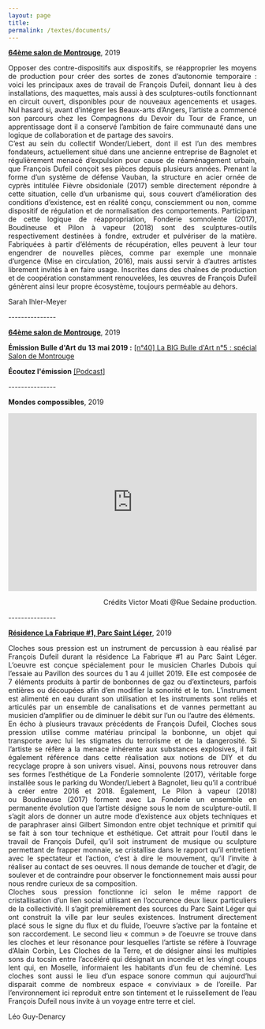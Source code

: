 ```yaml
---
layout: page
title: 
permalink: /textes/documents/
---
```


<span style="font-weight: bold;"><a href="#" onclick='window.open("http://www.salondemontrouge.com/1039-francois-dufeil.htm");return false;'>64ème salon de Montrouge</a></span>, 2019 

<p style="text-align:justify">
Opposer des contre-dispositifs aux dispositifs, se réapproprier les moyens de production pour créer des sortes de zones d’autonomie temporaire : voici les principaux axes de travail de François Dufeil, donnant lieu à des installations, des maquettes, mais aussi à des sculptures-outils fonctionnant en circuit ouvert, disponibles pour de nouveaux agencements et usages. Nul hasard si, avant d’intégrer les Beaux-arts d’Angers, l’artiste a commencé son parcours chez les Compagnons du Devoir du Tour de France, un apprentissage dont il a conservé l’ambition de faire communauté dans une logique de collaboration et de partage des savoirs.
<br/>
C’est au sein du collectif Wonder/Liebert, dont il est l’un des membres fondateurs, actuellement situé dans une ancienne entreprise de Bagnolet et régulièrement menacé d’expulsion pour cause de réaménagement urbain, que François Dufeil conçoit ses pièces depuis plusieurs années. Prenant la forme d’un système de défense Vauban, la structure en acier ornée de cyprès intitulée Fièvre obsidoniale (2017) semble directement répondre à cette situation, celle d’un urbanisme qui, sous couvert d’amélioration des conditions d’existence, est en réalité conçu, consciemment ou non, comme dispositif de régulation et de normalisation des comportements. Participant de cette logique de réappropriation, Fonderie somnolente (2017), Boudineuse et Pilon à vapeur (2018) sont des sculptures-outils respectivement destinées à fondre, extruder et pulvériser de la matière. Fabriquées à partir d’éléments de récupération, elles peuvent à leur tour engendrer de nouvelles pièces, comme par exemple une monnaie d’urgence (Mise en circulation, 2016), mais aussi servir à d’autres artistes librement invités à en faire usage. Inscrites dans des chaînes de production et de coopération constamment renouvelées, les œuvres de François Dufeil génèrent ainsi leur propre écosystème, toujours perméable au dehors.
</p>
<p style="text-align:justify">
Sarah Ihler-Meyer
</p>

<span style="font-color: #272727;">---------------</span> 
<br/>

<span style="font-weight: bold;"><a href="#" onclick='window.open("http://www.salondemontrouge.com/1039-francois-dufeil.htm");return false;'>64ème salon de Montrouge</a></span>, 2019 

<p style="text-align:justify">
<span style="font-weight: bold;">Émission Bulle d'Art du 13 mai 2019 :</span> <a href="#" onclick='window.open("https://podcast.ausha.co/bulle-d-art/bba5?fbclid=IwAR0JtgmUINOGcCnIIU4FA3UGqjfvMCgK5sDvHbc9ZubKQuWcSeVB2wyyHXM");return false;'>[n°40] La BIG Bulle d'Art n°5 : spécial Salon de Montrouge</a>
</p>
<p style="text-align:justify">
<span style="font-weight: bold;">Écoutez l'émission</span> <a href="#" onclick='window.open("https://file.ausha.co/pxfy9yXBomaozVmNk3zMbj08cHvB3KnFsOtlnC1I.mp3?token=jpkj5_qI2BH9EkhKNmTy9w&expires=1560435581");return false;'>[Podcast]</a>
</p>

<span style="font-color: #272727;">---------------</span> 
<br/>

<p style="text-align:justify">
<span style="font-weight: bold;">Mondes compossibles</span>, 2019
</p>

<iframe src="https://www.youtube.com/embed/5o-lqYFr5AM" width="100%" height="360" frameborder="0" webkitallowfullscreen mozallowfullscreen allowfullscreen></iframe>

<p style="text-align:right; font-size: 14px;">
Cr&eacute;dits Victor Moati @Rue Sedaine production.
</p>

<span style="font-color: #272727;">---------------</span> 
<br/>

<span style="font-weight: bold;"><a href="#" onclick='window.open("http://www.parcsaintleger.fr/portfolio/cloches-sous-pression/");return false;'>Résidence La Fabrique #1, Parc Saint Léger</a></span>, 2019 
</p>

<p style="text-align:justify">
Cloches sous pression est un instrument de percussion à eau réalisé par François Dufeil durant la résidence La Fabrique #1 au Parc Saint Léger. L’oeuvre est conçue spécialement pour le musicien Charles Dubois qui l’essaie au Pavillon des sources du 1 au 4 juillet 2019. Elle est composée de 7 éléments produits à partir de bonbonnes de gaz ou d’extincteurs, parfois entières ou découpées afin d’en modifier la sonorité et le ton. L’instrument est alimenté en eau durant son utilisation et les instruments sont reliés et articulés par un ensemble de canalisations et de vannes permettant au musicien d’amplifier ou de diminuer le débit sur l’un ou l’autre des éléments.
<br/>
En écho à plusieurs travaux précédents de François Dufeil, Cloches sous pression utilise comme matériau principal la bonbonne, un objet qui transporte avec lui les stigmates du terrorisme et de la dangerosité. Si l’artiste se réfère a la menace inhérente aux substances explosives, il fait également référence dans cette réalisation aux notions de DIY et du recyclage propre à son univers visuel. Ainsi, pouvons nous retrouver dans ses formes l’esthétique de La Fonderie somnolente (2017), véritable forge installée sous le parking du Wonder/Liebert à Bagnolet, lieu qu’il a contribué à créer entre 2016 et 2018. Également, Le Pilon à vapeur (2018) ou Boudineuse (2017) forment avec La Fonderie un ensemble en permanente évolution que l’artiste désigne sous le nom de sculpture-outil. Il s’agit alors de donner un autre mode d’existence aux objets techniques et de paraphraser ainsi Gilbert Simondon entre objet technique et primitif qui se fait à son tour technique et esthétique. Cet attrait pour l’outil dans le travail de François Dufeil, qu’il soit instrument de musique ou sculpture permettant de frapper monnaie, se cristallise dans le rapport qu’il entretient avec le spectateur et l’action, c’est à dire le mouvement, qu’il l’invite à réaliser au contact de ses oeuvres. Il nous demande de toucher et d’agir, de soulever et de contraindre pour observer le fonctionnement mais aussi pour nous rendre curieux de sa composition. 
<br/>
Cloches sous pression fonctionne ici selon le même rapport de cristallisation d’un lien social utilisant en l’occurence deux lieux particuliers de la collectivité. Il s’agit premièrement des sources du Parc Saint Léger qui ont construit la ville par leur seules existences. Instrument directement placé sous le signe du flux et du fluide, l’oeuvre s’active par la fontaine et son raccordement. Le second lieu « commun » de l’oeuvre se trouve dans les cloches et leur résonance pour lesquelles l’artiste se réfère à l’ouvrage d’Alain Corbin, Les Cloches de la Terre, et de désigner ainsi les multiples sons du tocsin entre l’accéléré qui désignait un incendie et les vingt coups lent qui, en Moselle, informaient les habitants d’un feu de cheminé. Les cloches sont aussi le lieu d’un espace sonore commun qui aujourd’hui disparait comme de nombreux espace « conviviaux » de l’oreille. Par l’environnement ici reproduit entre son tintement et le ruissellement de l’eau François Dufeil nous invite à un voyage entre terre et ciel.
</p>
<p style="text-align:justify">
Léo Guy-Denarcy
</p>
